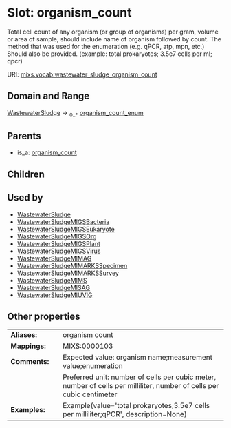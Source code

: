 
# Slot: organism_count


Total cell count of any organism (or group of organisms) per gram, volume or area of sample, should include name of organism followed by count. The method that was used for the enumeration (e.g. qPCR, atp, mpn, etc.) Should also be provided. (example: total prokaryotes; 3.5e7 cells per ml; qpcr)

URI: [mixs.vocab:wastewater_sludge_organism_count](https://w3id.org/mixs/vocab/wastewater_sludge_organism_count)


## Domain and Range

[WastewaterSludge](WastewaterSludge.md) &#8594;  <sub>0..\*</sub> [organism_count_enum](organism_count_enum.md)

## Parents

 *  is_a: [organism_count](organism_count.md)

## Children


## Used by

 * [WastewaterSludge](WastewaterSludge.md)
 * [WastewaterSludgeMIGSBacteria](WastewaterSludgeMIGSBacteria.md)
 * [WastewaterSludgeMIGSEukaryote](WastewaterSludgeMIGSEukaryote.md)
 * [WastewaterSludgeMIGSOrg](WastewaterSludgeMIGSOrg.md)
 * [WastewaterSludgeMIGSPlant](WastewaterSludgeMIGSPlant.md)
 * [WastewaterSludgeMIGSVirus](WastewaterSludgeMIGSVirus.md)
 * [WastewaterSludgeMIMAG](WastewaterSludgeMIMAG.md)
 * [WastewaterSludgeMIMARKSSpecimen](WastewaterSludgeMIMARKSSpecimen.md)
 * [WastewaterSludgeMIMARKSSurvey](WastewaterSludgeMIMARKSSurvey.md)
 * [WastewaterSludgeMIMS](WastewaterSludgeMIMS.md)
 * [WastewaterSludgeMISAG](WastewaterSludgeMISAG.md)
 * [WastewaterSludgeMIUVIG](WastewaterSludgeMIUVIG.md)

## Other properties

|  |  |  |
| --- | --- | --- |
| **Aliases:** | | organism count |
| **Mappings:** | | MIXS:0000103 |
| **Comments:** | | Expected value: organism name;measurement value;enumeration |
|  | | Preferred unit: number of cells per cubic meter, number of cells per milliliter, number of cells per cubic centimeter |
| **Examples:** | | Example(value='total prokaryotes;3.5e7 cells per milliliter;qPCR', description=None) |

